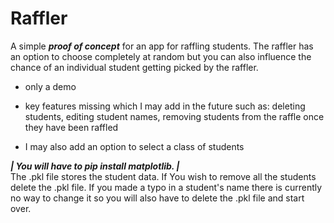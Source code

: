 # Raffler
A simple <b><i>proof of concept</i></b> for an app for raffling students. 
The raffler has an option to choose completely at random but you can also influence the chance of an individual student getting picked by the raffler.

- only a demo
- key features missing which I may add in the future such as:
deleting students,
editing student names,
removing students from the raffle once they have been raffled

- I may also add an option to select a class of students

<b><i> | You will have to pip install matplotlib. |</i></b></br>
The .pkl file stores the student data. If You wish to remove all the students delete the .pkl file. If you made a typo in a student's name there is currently no way to change it so you will also have to delete the .pkl file and start over.
